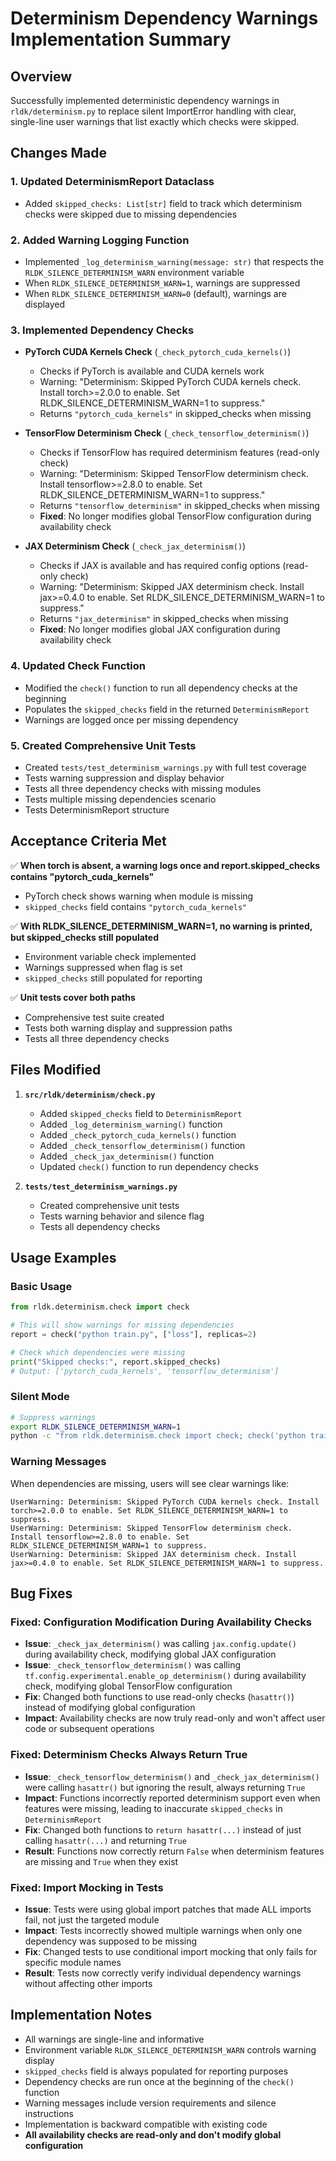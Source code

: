 # Determinism Dependency Warnings Implementation Summary

## Overview
Successfully implemented deterministic dependency warnings in `rldk/determinism.py` to replace silent ImportError handling with clear, single-line user warnings that list exactly which checks were skipped.

## Changes Made

### 1. Updated DeterminismReport Dataclass
- Added `skipped_checks: List[str]` field to track which determinism checks were skipped due to missing dependencies

### 2. Added Warning Logging Function
- Implemented `_log_determinism_warning(message: str)` that respects the `RLDK_SILENCE_DETERMINISM_WARN` environment variable
- When `RLDK_SILENCE_DETERMINISM_WARN=1`, warnings are suppressed
- When `RLDK_SILENCE_DETERMINISM_WARN=0` (default), warnings are displayed

### 3. Implemented Dependency Checks
- **PyTorch CUDA Kernels Check** (`_check_pytorch_cuda_kernels()`)
  - Checks if PyTorch is available and CUDA kernels work
  - Warning: "Determinism: Skipped PyTorch CUDA kernels check. Install torch>=2.0.0 to enable. Set RLDK_SILENCE_DETERMINISM_WARN=1 to suppress."
  - Returns `"pytorch_cuda_kernels"` in skipped_checks when missing

- **TensorFlow Determinism Check** (`_check_tensorflow_determinism()`)
  - Checks if TensorFlow has required determinism features (read-only check)
  - Warning: "Determinism: Skipped TensorFlow determinism check. Install tensorflow>=2.8.0 to enable. Set RLDK_SILENCE_DETERMINISM_WARN=1 to suppress."
  - Returns `"tensorflow_determinism"` in skipped_checks when missing
  - **Fixed**: No longer modifies global TensorFlow configuration during availability check

- **JAX Determinism Check** (`_check_jax_determinism()`)
  - Checks if JAX is available and has required config options (read-only check)
  - Warning: "Determinism: Skipped JAX determinism check. Install jax>=0.4.0 to enable. Set RLDK_SILENCE_DETERMINISM_WARN=1 to suppress."
  - Returns `"jax_determinism"` in skipped_checks when missing
  - **Fixed**: No longer modifies global JAX configuration during availability check

### 4. Updated Check Function
- Modified the `check()` function to run all dependency checks at the beginning
- Populates the `skipped_checks` field in the returned `DeterminismReport`
- Warnings are logged once per missing dependency

### 5. Created Comprehensive Unit Tests
- Created `tests/test_determinism_warnings.py` with full test coverage
- Tests warning suppression and display behavior
- Tests all three dependency checks with missing modules
- Tests multiple missing dependencies scenario
- Tests DeterminismReport structure

## Acceptance Criteria Met

✅ **When torch is absent, a warning logs once and report.skipped_checks contains "pytorch_cuda_kernels"**
- PyTorch check shows warning when module is missing
- `skipped_checks` field contains `"pytorch_cuda_kernels"`

✅ **With RLDK_SILENCE_DETERMINISM_WARN=1, no warning is printed, but skipped_checks still populated**
- Environment variable check implemented
- Warnings suppressed when flag is set
- `skipped_checks` still populated for reporting

✅ **Unit tests cover both paths**
- Comprehensive test suite created
- Tests both warning display and suppression paths
- Tests all three dependency checks

## Files Modified

1. **`src/rldk/determinism/check.py`**
   - Added `skipped_checks` field to `DeterminismReport`
   - Added `_log_determinism_warning()` function
   - Added `_check_pytorch_cuda_kernels()` function
   - Added `_check_tensorflow_determinism()` function
   - Added `_check_jax_determinism()` function
   - Updated `check()` function to run dependency checks

2. **`tests/test_determinism_warnings.py`**
   - Created comprehensive unit tests
   - Tests warning behavior and silence flag
   - Tests all dependency checks

## Usage Examples

### Basic Usage
```python
from rldk.determinism.check import check

# This will show warnings for missing dependencies
report = check("python train.py", ["loss"], replicas=2)

# Check which dependencies were missing
print("Skipped checks:", report.skipped_checks)
# Output: ['pytorch_cuda_kernels', 'tensorflow_determinism']
```

### Silent Mode
```bash
# Suppress warnings
export RLDK_SILENCE_DETERMINISM_WARN=1
python -c "from rldk.determinism.check import check; check('python train.py', ['loss'])"
```

### Warning Messages
When dependencies are missing, users will see clear warnings like:
```
UserWarning: Determinism: Skipped PyTorch CUDA kernels check. Install torch>=2.0.0 to enable. Set RLDK_SILENCE_DETERMINISM_WARN=1 to suppress.
UserWarning: Determinism: Skipped TensorFlow determinism check. Install tensorflow>=2.8.0 to enable. Set RLDK_SILENCE_DETERMINISM_WARN=1 to suppress.
UserWarning: Determinism: Skipped JAX determinism check. Install jax>=0.4.0 to enable. Set RLDK_SILENCE_DETERMINISM_WARN=1 to suppress.
```

## Bug Fixes

### Fixed: Configuration Modification During Availability Checks
- **Issue**: `_check_jax_determinism()` was calling `jax.config.update()` during availability check, modifying global JAX configuration
- **Issue**: `_check_tensorflow_determinism()` was calling `tf.config.experimental.enable_op_determinism()` during availability check, modifying global TensorFlow configuration
- **Fix**: Changed both functions to use read-only checks (`hasattr()`) instead of modifying global configuration
- **Impact**: Availability checks are now truly read-only and won't affect user code or subsequent operations

### Fixed: Determinism Checks Always Return True
- **Issue**: `_check_tensorflow_determinism()` and `_check_jax_determinism()` were calling `hasattr()` but ignoring the result, always returning `True`
- **Impact**: Functions incorrectly reported determinism support even when features were missing, leading to inaccurate `skipped_checks` in `DeterminismReport`
- **Fix**: Changed both functions to `return hasattr(...)` instead of just calling `hasattr(...)` and returning `True`
- **Result**: Functions now correctly return `False` when determinism features are missing and `True` when they exist

### Fixed: Import Mocking in Tests
- **Issue**: Tests were using global import patches that made ALL imports fail, not just the targeted module
- **Impact**: Tests incorrectly showed multiple warnings when only one dependency was supposed to be missing
- **Fix**: Changed tests to use conditional import mocking that only fails for specific module names
- **Result**: Tests now correctly verify individual dependency warnings without affecting other imports

## Implementation Notes

- All warnings are single-line and informative
- Environment variable `RLDK_SILENCE_DETERMINISM_WARN` controls warning display
- `skipped_checks` field is always populated for reporting purposes
- Dependency checks are run once at the beginning of the `check()` function
- Warning messages include version requirements and silence instructions
- Implementation is backward compatible with existing code
- **All availability checks are read-only and don't modify global configuration**